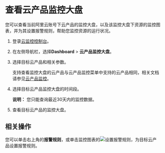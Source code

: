 # 查看云产品监控大盘

您可以查看当前阿里云账号下云产品的监控大盘，以及该监控大盘下资源的监控图表，并为其设置报警规则，帮助您监控资源的运行状况。

1.  登录[云监控控制台](https://cloudmonitor.console.aliyun.com)。

2.  在左侧导航栏，选择**Dashboard** \> **云产品监控大盘**。

3.  选择目标云产品和相关参数。

    支持查看监控大盘的云产品与云产品监控菜单中支持的云产品相同，相关文档请参见[云产品监控](/cn.zh-CN/.md)。

4.  选择目标云产品监控大盘的时间段。

    **说明：** 您只能查询最近30天内的监控数据。

5.  查看目标云产品的监控大盘。


## 相关操作

您可以单击右上角的**报警规则**，或单击监控图表的![设置报警规则](https://static-aliyun-doc.oss-cn-hangzhou.aliyuncs.com/assets/img/zh-CN/1921773061/p176715.png)，为目标云产品设置报警规则。

